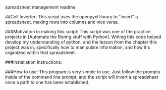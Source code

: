 spreadsheet management readme

##Cell Inverter:
This script uses the openpyxl library to "invert" a spreadsheet, making rows into columns and vice versa.

###Motivation in making this script:
This script was one of the practice projects in [Automate the Boring stuff with Python]. Writing this code helped develop my understanding of python, and the lesson from the chapter this project was in, specifically how to manipulate information, and how it's organized within that spreadsheet.

###Installation Instructions:

###How to use:
This program is very simple to use. Just follow the prompts inside of the command line prompt, and the script will invert a spreadsheet once a path to one has been established.
